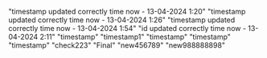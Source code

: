 "timestamp updated correctly time now - 13-04-2024 1:20"
"timestamp updated correctly time now - 13-04-2024 1:26"
"timestamp updated correctly time now - 13-04-2024 1:54"
"id updated correctly time now - 13-04-2024 2:11"
"timestamp"
"timestamp1"
"timestamp"
"timestamp"
"timestamp"
"check223"
"Final"
"new456789"
"new988888898"